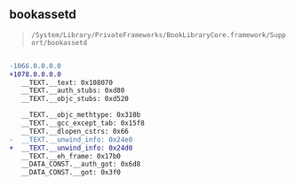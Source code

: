 ## bookassetd

> `/System/Library/PrivateFrameworks/BookLibraryCore.framework/Support/bookassetd`

```diff

-1066.0.0.0.0
+1078.0.0.0.0
   __TEXT.__text: 0x108070
   __TEXT.__auth_stubs: 0xd80
   __TEXT.__objc_stubs: 0xd520

   __TEXT.__objc_methtype: 0x310b
   __TEXT.__gcc_except_tab: 0x15f8
   __TEXT.__dlopen_cstrs: 0x66
-  __TEXT.__unwind_info: 0x24e0
+  __TEXT.__unwind_info: 0x24d0
   __TEXT.__eh_frame: 0x17b0
   __DATA_CONST.__auth_got: 0x6d8
   __DATA_CONST.__got: 0x3f0

```
